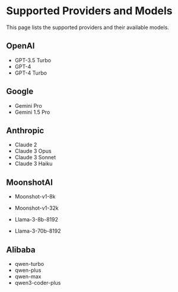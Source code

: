 # Supported Providers and Models

This page lists the supported providers and their available models.

## OpenAI
- GPT-3.5 Turbo
- GPT-4
- GPT-4 Turbo

## Google
- Gemini Pro
- Gemini 1.5 Pro

## Anthropic
- Claude 2
- Claude 3 Opus
- Claude 3 Sonnet
- Claude 3 Haiku

## MoonshotAI
- Moonshot-v1-8k
- Moonshot-v1-32k

- Llama-3-8b-8192
- Llama-3-70b-8192

## Alibaba
- qwen-turbo
- qwen-plus
- qwen-max
- qwen3-coder-plus

<!-- Removed links to model_info.py files for all providers to avoid broken references. -->
